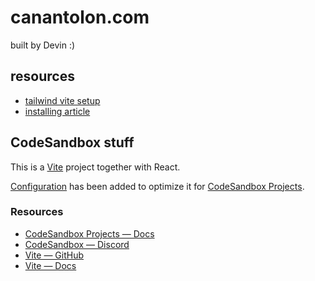 # canantolon.com
built by Devin :)

## resources
- [tailwind vite setup](https://tailwindcss.com/docs/guides/vite)
- [installing article](https://blog.logrocket.com/setting-up-dev-environment-react-vite-tailwind/)


## CodeSandbox stuff

This is a [Vite](https://vitejs.dev) project together with React.

[Configuration](https://codesandbox.io/docs/projects/learn/setting-up/tasks) has been added to optimize it for [CodeSandbox Projects](https://codesandbox.io/p/dashboard).

### Resources
- [CodeSandbox Projects — Docs](https://codesandbox.io/docs/projects)
- [CodeSandbox — Discord](https://discord.gg/Ggarp3pX5H)
- [Vite — GitHub](https://github.com/vitejs/vite)
- [Vite — Docs](https://vitejs.dev/guide/)
